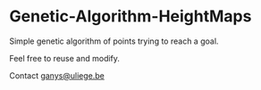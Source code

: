# Genetic-Algorithm-HeightMaps

Simple genetic algorithm of points trying to reach a goal.

Feel free to reuse and modify.

Contact ganys@uliege.be
